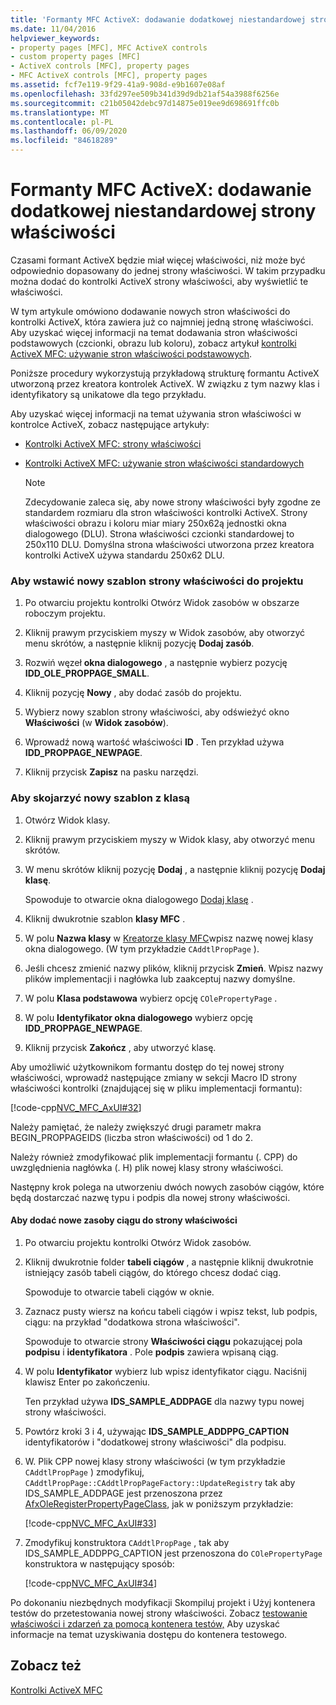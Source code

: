 ```yaml
---
title: 'Formanty MFC ActiveX: dodawanie dodatkowej niestandardowej strony właściwości'
ms.date: 11/04/2016
helpviewer_keywords:
- property pages [MFC], MFC ActiveX controls
- custom property pages [MFC]
- ActiveX controls [MFC], property pages
- MFC ActiveX controls [MFC], property pages
ms.assetid: fcf7e119-9f29-41a9-908d-e9b1607e08af
ms.openlocfilehash: 33fd297ee509b341d39d9db21af54a3988f6256e
ms.sourcegitcommit: c21b05042debc97d14875e019ee9d698691ffc0b
ms.translationtype: MT
ms.contentlocale: pl-PL
ms.lasthandoff: 06/09/2020
ms.locfileid: "84618289"
---
```

# <a name="mfc-activex-controls-adding-another-custom-property-page"></a>Formanty MFC ActiveX: dodawanie dodatkowej niestandardowej strony właściwości

Czasami formant ActiveX będzie miał więcej właściwości, niż może być odpowiednio dopasowany do jednej strony właściwości. W takim przypadku można dodać do kontrolki ActiveX strony właściwości, aby wyświetlić te właściwości.

W tym artykule omówiono dodawanie nowych stron właściwości do kontrolki ActiveX, która zawiera już co najmniej jedną stronę właściwości. Aby uzyskać więcej informacji na temat dodawania stron właściwości podstawowych (czcionki, obrazu lub koloru), zobacz artykuł [kontrolki ActiveX MFC: używanie stron właściwości podstawowych](mfc-activex-controls-using-stock-property-pages.md).

Poniższe procedury wykorzystują przykładową strukturę formantu ActiveX utworzoną przez kreatora kontrolek ActiveX. W związku z tym nazwy klas i identyfikatory są unikatowe dla tego przykładu.

Aby uzyskać więcej informacji na temat używania stron właściwości w kontrolce ActiveX, zobacz następujące artykuły:

- [Kontrolki ActiveX MFC: strony właściwości](mfc-activex-controls-property-pages.md)

- [Kontrolki ActiveX MFC: używanie stron właściwości standardowych](mfc-activex-controls-using-stock-property-pages.md)

    > [!NOTE]
    >  Zdecydowanie zaleca się, aby nowe strony właściwości były zgodne ze standardem rozmiaru dla stron właściwości kontrolki ActiveX. Strony właściwości obrazu i koloru miar miary 250x62ą jednostki okna dialogowego (DLU). Strona właściwości czcionki standardowej to 250x110 DLU. Domyślna strona właściwości utworzona przez kreatora kontrolki ActiveX używa standardu 250x62 DLU.

### <a name="to-insert-a-new-property-page-template-into-your-project"></a>Aby wstawić nowy szablon strony właściwości do projektu

1. Po otwarciu projektu kontrolki Otwórz Widok zasobów w obszarze roboczym projektu.

1. Kliknij prawym przyciskiem myszy w Widok zasobów, aby otworzyć menu skrótów, a następnie kliknij pozycję **Dodaj zasób**.

1. Rozwiń węzeł **okna dialogowego** , a następnie wybierz pozycję **IDD_OLE_PROPPAGE_SMALL**.

1. Kliknij pozycję **Nowy** , aby dodać zasób do projektu.

1. Wybierz nowy szablon strony właściwości, aby odświeżyć okno **Właściwości** (w **Widok zasobów**).

1. Wprowadź nową wartość właściwości **ID** . Ten przykład używa **IDD_PROPPAGE_NEWPAGE**.

1. Kliknij przycisk **Zapisz** na pasku narzędzi.

### <a name="to-associate-the-new-template-with-a-class"></a>Aby skojarzyć nowy szablon z klasą

1. Otwórz Widok klasy.

1. Kliknij prawym przyciskiem myszy w Widok klasy, aby otworzyć menu skrótów.

1. W menu skrótów kliknij pozycję **Dodaj** , a następnie kliknij pozycję **Dodaj klasę**.

   Spowoduje to otwarcie okna dialogowego [Dodaj klasę](../ide/add-class-dialog-box.md) .

1. Kliknij dwukrotnie szablon **klasy MFC** .

1. W polu **Nazwa klasy** w [Kreatorze klasy MFC](reference/mfc-add-class-wizard.md)wpisz nazwę nowej klasy okna dialogowego. (W tym przykładzie `CAddtlPropPage` ).

1. Jeśli chcesz zmienić nazwy plików, kliknij przycisk **Zmień**. Wpisz nazwy plików implementacji i nagłówka lub zaakceptuj nazwy domyślne.

1. W polu **Klasa podstawowa** wybierz opcję `COlePropertyPage` .

1. W polu **Identyfikator okna dialogowego** wybierz opcję **IDD_PROPPAGE_NEWPAGE**.

1. Kliknij przycisk **Zakończ** , aby utworzyć klasę.

Aby umożliwić użytkownikom formantu dostęp do tej nowej strony właściwości, wprowadź następujące zmiany w sekcji Macro ID strony właściwości kontrolki (znajdującej się w pliku implementacji formantu):

[!code-cpp[NVC_MFC_AxUI#32](codesnippet/cpp/mfc-activex-controls-adding-another-custom-property-page_1.cpp)]

Należy pamiętać, że należy zwiększyć drugi parametr makra BEGIN_PROPPAGEIDS (liczba stron właściwości) od 1 do 2.

Należy również zmodyfikować plik implementacji formantu (. CPP) do uwzględnienia nagłówka (. H) plik nowej klasy strony właściwości.

Następny krok polega na utworzeniu dwóch nowych zasobów ciągów, które będą dostarczać nazwę typu i podpis dla nowej strony właściwości.

#### <a name="to-add-new-string-resources-to-a-property-page"></a>Aby dodać nowe zasoby ciągu do strony właściwości

1. Po otwarciu projektu kontrolki Otwórz Widok zasobów.

1. Kliknij dwukrotnie folder **tabeli ciągów** , a następnie kliknij dwukrotnie istniejący zasób tabeli ciągów, do którego chcesz dodać ciąg.

   Spowoduje to otwarcie tabeli ciągów w oknie.

1. Zaznacz pusty wiersz na końcu tabeli ciągów i wpisz tekst, lub podpis, ciągu: na przykład "dodatkowa strona właściwości".

   Spowoduje to otwarcie strony **Właściwości ciągu** pokazującej pola **podpisu** i **identyfikatora** . Pole **podpis** zawiera wpisaną ciąg.

1. W polu **Identyfikator** wybierz lub wpisz identyfikator ciągu. Naciśnij klawisz Enter po zakończeniu.

   Ten przykład używa **IDS_SAMPLE_ADDPAGE** dla nazwy typu nowej strony właściwości.

1. Powtórz kroki 3 i 4, używając **IDS_SAMPLE_ADDPPG_CAPTION** identyfikatorów i "dodatkowej strony właściwości" dla podpisu.

1. W. Plik CPP nowej klasy strony właściwości (w tym przykładzie `CAddtlPropPage` ) zmodyfikuj, `CAddtlPropPage::CAddtlPropPageFactory::UpdateRegistry` tak aby IDS_SAMPLE_ADDPAGE jest przenoszona przez [AfxOleRegisterPropertyPageClass](reference/registering-ole-controls.md#afxoleregisterpropertypageclass), jak w poniższym przykładzie:

   [!code-cpp[NVC_MFC_AxUI#33](codesnippet/cpp/mfc-activex-controls-adding-another-custom-property-page_2.cpp)]

1. Zmodyfikuj konstruktora `CAddtlPropPage` , tak aby IDS_SAMPLE_ADDPPG_CAPTION jest przenoszona do `COlePropertyPage` konstruktora w następujący sposób:

   [!code-cpp[NVC_MFC_AxUI#34](codesnippet/cpp/mfc-activex-controls-adding-another-custom-property-page_3.cpp)]

Po dokonaniu niezbędnych modyfikacji Skompiluj projekt i Użyj kontenera testów do przetestowania nowej strony właściwości. Zobacz [testowanie właściwości i zdarzeń za pomocą kontenera testów,](testing-properties-and-events-with-test-container.md) Aby uzyskać informacje na temat uzyskiwania dostępu do kontenera testowego.

## <a name="see-also"></a>Zobacz też

[Kontrolki ActiveX MFC](mfc-activex-controls.md)
